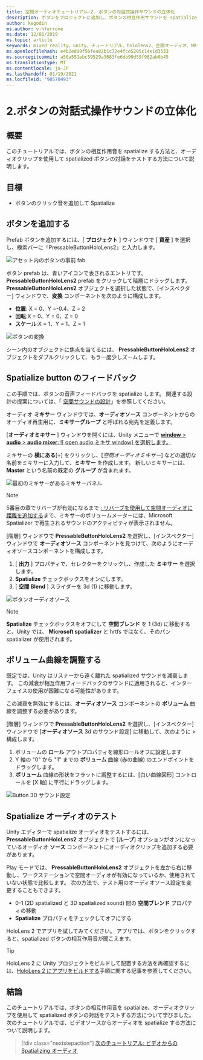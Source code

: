 ```yaml
---
title: 空間オーディオチュートリアル-2. ボタンの対話式操作サウンドの立体化
description: ボタンをプロジェクトに追加し、ボタンの相互作用サウンドを spatialize します。
author: kegodin
ms.author: v-hferrone
ms.date: 12/01/2019
ms.topic: article
keywords: mixed reality、unity、チュートリアル、hololens2、空間オーディオ、MRTK、mixed reality toolkit、UWP、Windows 10、HRTF、ヘッド関連の転送関数、リバーブ、Microsoft Spatializer、prefabs、volume curve
ms.openlocfilehash: e4b2ed99f56fea82b1c72e4fce5205c14e1d3533
ms.sourcegitcommit: a56a551ebc59529a3683fe6db90d59f982ab0b45
ms.translationtype: MT
ms.contentlocale: ja-JP
ms.lasthandoff: 01/19/2021
ms.locfileid: "98578493"
---
```

# <a name="2-spatializing-button-interaction-sounds"></a>2.ボタンの対話式操作サウンドの立体化

## <a name="overview"></a>概要

このチュートリアルでは、ボタンの相互作用音を spatialize する方法と、オーディオクリップを使用して spatialized ボタンの対話をテストする方法について説明します。  

## <a name="objectives"></a>目標

* ボタンのクリック音を追加して Spatialize

## <a name="add-a-button"></a>ボタンを追加する

Prefab ボタンを追加するには、[ **プロジェクト** ] ウィンドウで [ **資産** ] を選択し、検索バーに「PressableButtonHoloLens2」と入力します。

![アセット内のボタンの事前 fab](images/spatial-audio/spatial-audio-02-section1-step1-1.png)

ボタン prefab は、青いアイコンで表されるエントリです。 **PressableButtonHoloLens2** prefab をクリックして階層にドラッグします。 **PressableButtonHoloLens2** オブジェクトを選択した状態で、[インスペクター] ウィンドウで、**変換** コンポーネントを次のように構成します。

* **位置**: X = 0、Y =-0.4、Z = 2
* **回転**:X = 0、Y = 0、Z = 0
* **スケール**:X = 1、Y = 1、Z = 1

![ボタンの変換](images/spatial-audio/spatial-audio-02-section1-step1-2.png)

シーン内のオブジェクトに焦点を当てるには、 **PressableButtonHoloLens2** オブジェクトをダブルクリックして、もう一度少しズームします。

## <a name="spatialize-button-feedback"></a>Spatialize button のフィードバック

この手順では、ボタンの音声フィードバックを spatialize します。 関連する設計の提案については、「 [空間サウンドの設計](../../../design/spatial-sound-design.md)」を参照してください。

オーディオ **ミキサー** ウィンドウでは、**オーディオソース** コンポーネントからのオーディオ再生用に、**ミキサーグループ** と呼ばれる宛先を定義します。

[**オーディオミキサー** ] ウィンドウを開くには、Unity メニューで [ **window**  >  **audio**  >  **audio mixer**: ![ open audio ミキサ window] を選択します。](images/spatial-audio/spatial-audio-02-section2-step1-1.png)

 ミキサーの **横にある**[+] をクリックし、[_空間オーディオミキサー_] などの適切な名前をミキサーに入力して、**ミキサー** を作成します。 新しいミキサーには、 **Master** という名前の既定の **グループ** が含まれます。

![最初のミキサーがあるミキサーパネル](images/spatial-audio/spatial-audio-02-section2-step1-2.png)

> [!NOTE]
> 5番目の章でリバーブが有効になるまで [: リバーブを使用して空間オーディオに距離を追加する](unity-spatial-audio-ch5.md)まで、ミキサーのボリュームメーターには、Microsoft Spatializer で再生されるサウンドのアクティビティが表示されません。

[階層] ウィンドウで **PressableButtonHoloLens2** を選択し、[インスペクター] ウィンドウで **オーディオソース** コンポーネントを見つけて、次のようにオーディオソースコンポーネントを構成します。

1. [ **出力** ] プロパティで、セレクターをクリックし、作成した **ミキサー** を選択します。
2. **Spatialize** チェックボックスをオンにします。
3. [ **空間 Blend** ] スライダーを 3d (1) に移動します。

![ボタンオーディオソース](images/spatial-audio/spatial-audio-02-section2-step1-3.png)

> [!NOTE]
> **Spatialize** チェックボックスをオフにして **空間ブレンド** を 1 (3d) に移動すると、Unity では、 **Microsoft spatializer** と hrtfs ではなく、そのパン spatializer が使用されます。

## <a name="adjust-the-volume-curve"></a>ボリューム曲線を調整する

既定では、Unity はリスナーから遠く離れた spatialized サウンドを減衰します。 この減衰が相互作用フィードバックのサウンドに適用されると、インターフェイスの使用が困難になる可能性があります。

この減衰を無効にするには、**オーディオソース** コンポーネントの **ボリューム** 曲線を調整する必要があります。

[階層] ウィンドウで **PressableButtonHoloLens2** を選択し、[インスペクター] ウィンドウで [**オーディオソース** 3d のサウンド設定] に移動して、次のように  >  構成します。

1. ボリュームの **ロール** アウトプロパティを線形ロールオフに設定します
2. Y 軸の "0" から "1" までの **ボリューム** 曲線 (赤の曲線) のエンドポイントをドラッグします。
3. **ボリューム** 曲線の形状をフラットに調整するには、[白い曲線図形] コントロールを [X 軸] に平行にドラッグします。

![Button 3D サウンド設定](images/spatial-audio/spatial-audio-02-section3-step1-1.png)

## <a name="testing-the-spatialize-audio"></a>Spatialize オーディオのテスト

Unity エディターで spatialize オーディオをテストするには、 **PressableButtonHoloLens2** オブジェクトで [**ループ**] オプションがオンになっているオーディオ **ソース** コンポーネントにオーディオクリップを追加する必要があります。

Play モードでは、 **PressableButtonHoloLens2** オブジェクトを左から右に移動し、ワークステーションで空間オーディオが有効になっているか、使用されていない状態で比較します。 次の方法で、テスト用のオーディオソース設定を変更することもできます。

* 0-1 (2D spatialized と 3D spatialized sound) 間の **空間ブレンド** プロパティの移動
* **Spatialize** プロパティをチェックしてオフにする

HoloLens 2 でアプリを試してみてください。 アプリでは、ボタンをクリックすると、spatialized ボタンの相互作用音が聞こえます。

> [!TIP]
> HoloLens 2 に Unity プロジェクトをビルドして配置する方法を再確認するには、[HoloLens 2 にアプリをビルドする](mr-learning-base-02.md#building-your-application-to-your-hololens-2)手順に関する記事を参照してください。

## <a name="congratulations"></a>結論

このチュートリアルでは、ボタンの相互作用音を spatialize、オーディオクリップを使用して spatialized ボタンの対話をテストする方法について学びました。 次のチュートリアルでは、ビデオソースからオーディオを spatialize する方法について説明します。

> [!div class="nextstepaction"]
> [次のチュートリアル: ビデオからの Spatializing オーディオ](unity-spatial-audio-ch3.md)
